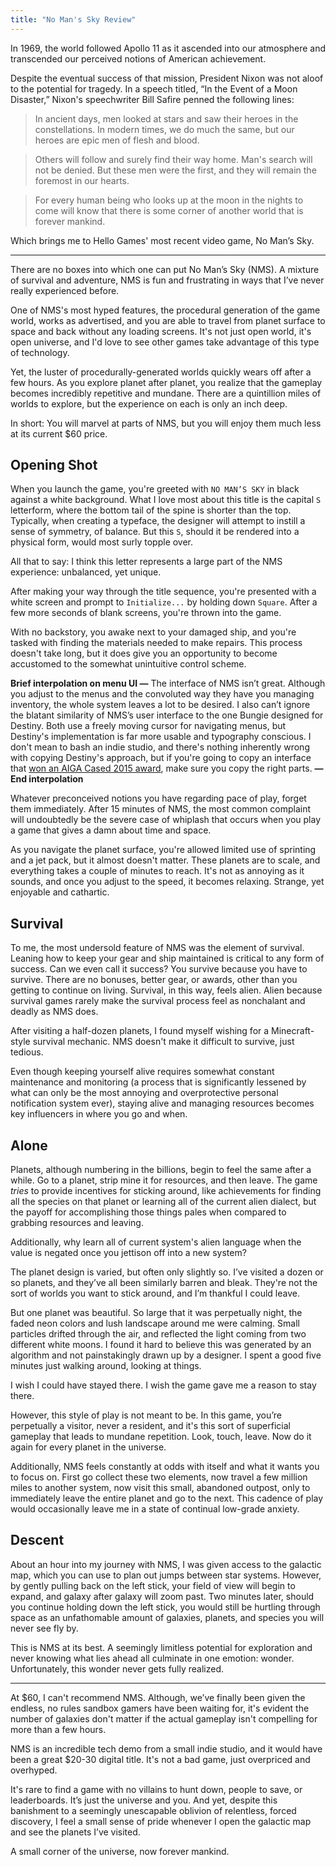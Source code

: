 ```yaml
---
title: "No Man's Sky Review"
---
```


In 1969, the world followed Apollo 11 as it ascended into our atmosphere and transcended our perceived notions of American achievement. 

Despite the eventual success of that mission, President Nixon was not aloof to the potential for tragedy.  In a speech titled, “In the Event of a Moon Disaster,” Nixon's speechwriter Bill Safire penned the following lines: 

> In ancient days, men looked at stars and saw their heroes in the constellations. In modern times, we do much the same, but our heroes are epic men of flesh and blood.

> Others will follow and surely find their way home. Man's search will not be denied. But these men were the first, and they will remain the foremost in our hearts.

> For every human being who looks up at the moon in the nights to come will know that there is some corner of another world that is forever mankind.

Which brings me to Hello Games' most recent video game, No Man’s Sky. 

---

There are no boxes into which one can put No Man’s Sky (NMS). A mixture of survival and adventure, NMS is fun and frustrating in ways that I’ve never really experienced before. 

One of NMS's most hyped features, the procedural generation of the game world, works as advertised, and you are able to travel from planet surface to space and back without any loading screens. It's not just open world, it's open universe, and I'd love to see other games take advantage of this type of technology. 

Yet, the luster of procedurally-generated worlds quickly wears off after a few hours. As you explore planet after planet, you realize that the gameplay becomes incredibly repetitive and mundane. There are a quintillion miles of worlds to explore, but the experience on each is only an inch deep. 

In short: You will marvel at parts of NMS, but you will enjoy them much less at its current $60 price.  

## Opening Shot 

When you launch the game, you're greeted with `NO MAN’S SKY` in black against a white background. What I love most about this title is the capital `S` letterform, where the bottom tail of the spine is shorter than the top. Typically, when creating a typeface, the designer will attempt to instill a sense of symmetry, of balance. But this `S`, should it be rendered into a physical form, would most surly topple over. 

All that to say: I think this letter represents a large part of the NMS experience: unbalanced, yet unique.

After making your way through the title sequence, you're presented with a white screen and prompt to `Initialize...` by holding down `Square`. After a few more seconds of blank screens, you're thrown into the game. 

With no backstory, you awake next to your damaged ship, and you're tasked with finding the materials needed to make repairs. This process doesn't take long, but it does give you an opportunity to become accustomed to the somewhat unintuitive control scheme. 

**Brief interpolation on menu UI &mdash;** The interface of NMS isn’t great. Although you adjust to the menus and the convoluted way they have you managing inventory, the whole system leaves a lot to be desired. I also can’t ignore the blatant similarity of NMS’s user interface to the one Bungie designed for Destiny. Both use a freely moving cursor for navigating menus, but Destiny's implementation is far more usable and typography conscious. I don't mean to bash an indie studio, and there's nothing inherently wrong with copying Destiny's approach, but if you're going to copy an interface that [won an AIGA Cased 2015 award](http://www.aiga.org/cased-2015-winner-destiny-user-interface/), make sure you copy the right parts. **&mdash; End interpolation**

Whatever preconceived notions you have regarding pace of play, forget them immediately. After 15 minutes of NMS, the most common complaint will undoubtedly be the severe case of whiplash that occurs when you play a game that gives a damn about time and space. 

As you navigate the planet surface, you're allowed limited use of sprinting and a jet pack, but it almost doesn't matter. These planets are to scale, and everything takes a couple of minutes to reach. It's not as annoying as it sounds, and once you adjust to the speed, it becomes relaxing. Strange, yet enjoyable and cathartic. 


## Survival

To me, the most undersold feature of NMS was the element of survival. Leaning how to keep your gear and ship maintained is critical to any form of success. Can we even call it success? You survive because you have to survive. There are no bonuses, better gear, or awards, other than you getting to continue on living. Survival, in this way, feels alien. Alien because survival games rarely make the survival process feel as nonchalant and deadly as NMS does. 

<aside>
After visiting a half-dozen planets, I found myself wishing for a Minecraft-style survival mechanic. NMS doesn't make it difficult to survive, just tedious. </aside>

Even though keeping yourself alive requires somewhat constant maintenance and monitoring (a process that is significantly lessened by what can only be the most annoying and overprotective personal notification system ever), staying alive and managing resources becomes key influencers in where you go and when. 

## Alone

Planets, although numbering in the billions, begin to feel the same after a while. Go to a planet, strip mine it for resources, and then leave. The game _tries_ to provide incentives for sticking around, like achievements for finding all the species on that planet or learning all of the current alien dialect, but the payoff for accomplishing those things pales when compared to grabbing resources and leaving. 

<aside>
Additionally, why learn all of current system's alien language when the value is negated once you jettison off into a new system?
</aside>  

The planet design is varied, but often only slightly so. I’ve visited a dozen or so planets, and they’ve all been similarly barren and bleak. They're not the sort of worlds you want to stick around, and I’m thankful I could leave. 

But one planet was beautiful. So large that it was perpetually night, the faded neon colors and lush landscape around me were calming. Small particles drifted through the air, and reflected the light coming from two different white moons. I found it hard to believe this was generated by an algorithm and not painstakingly drawn up by a designer. I spent a good five minutes just walking around, looking at things. 

I wish I could have stayed there. I wish the game gave me a reason to stay there. 

However, this style of play is not meant to be. In this game, you’re perpetually a visitor, never a resident, and it's this sort of superficial gameplay that leads to mundane repetition. Look, touch, leave. Now do it again for every planet in the universe. 

Additionally, NMS feels constantly at odds with itself and what it wants you to focus on. First go collect these two elements, now travel a few million miles to another system, now visit this small, abandoned outpost, only to immediately leave the entire planet and go to the next. This cadence of play would occasionally leave me in a state of continual low-grade anxiety. 

## Descent 

About an hour into my journey with NMS, I was given access to the galactic map, which you can use to plan out jumps between star systems. However, by gently pulling back on the left stick, your field of view will begin to expand, and galaxy after galaxy will zoom past. Two minutes later, should you continue holding down the left stick, you would still be hurtling through space as an unfathomable amount of galaxies, planets, and species you will never see fly by. 

This is NMS at its best. A seemingly limitless potential for exploration and never knowing what lies ahead all culminate in one emotion: wonder. Unfortunately, this wonder never gets fully realized. 

---

At $60, I can't recommend NMS. Although, we’ve finally been given the endless, no rules sandbox gamers have been waiting for, it's evident the number of galaxies don't matter if the actual gameplay isn't compelling for more than a few hours. 

NMS is an incredible tech demo from a small indie studio, and it would have been a great $20-30 digital title. It's not a bad game, just overpriced and overhyped. 

It's rare to find a game with no villains to hunt down, people to save, or leaderboards. It’s just the universe and you. And yet, despite this banishment to a seemingly unescapable oblivion of relentless, forced discovery, I feel a small sense of pride whenever I open the galactic map and see the planets I’ve visited.

A small corner of the universe, now forever mankind.